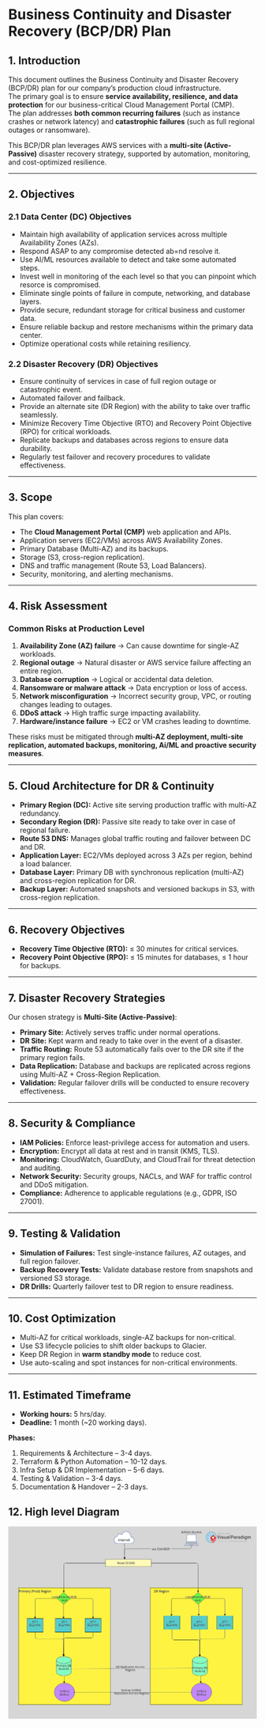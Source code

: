 # Business Continuity and Disaster Recovery (BCP/DR) Plan

## 1. Introduction
This document outlines the Business Continuity and Disaster Recovery (BCP/DR) plan for our company’s production cloud infrastructure.  
The primary goal is to ensure **service availability, resilience, and data protection** for our business-critical Cloud Management Portal (CMP).  
The plan addresses **both common recurring failures** (such as instance crashes or network latency) and **catastrophic failures** (such as full regional outages or ransomware).  

This BCP/DR plan leverages AWS services with a **multi-site (Active-Passive)** disaster recovery strategy, supported by automation, monitoring, and cost-optimized resilience.  

---

## 2. Objectives

### 2.1 Data Center (DC) Objectives
- Maintain high availability of application services across multiple Availability Zones (AZs).
- Respond ASAP to any compromise detected ab=nd resolve it.
- Use AI/ML resources available to detect and take some automated steps.
- Invest well in monitoring of the each level so that you can pinpoint which  resorce is compromised.
- Eliminate single points of failure in compute, networking, and database layers.  
- Provide secure, redundant storage for critical business and customer data.  
- Ensure reliable backup and restore mechanisms within the primary data center.  
- Optimize operational costs while retaining resiliency.  

### 2.2 Disaster Recovery (DR) Objectives
- Ensure continuity of services in case of full region outage or catastrophic event.
- Automated failover and failback.
- Provide an alternate site (DR Region) with the ability to take over traffic seamlessly.  
- Minimize Recovery Time Objective (RTO) and Recovery Point Objective (RPO) for critical workloads.  
- Replicate backups and databases across regions to ensure data durability.  
- Regularly test failover and recovery procedures to validate effectiveness.  

---

## 3. Scope
This plan covers:  
- The **Cloud Management Portal (CMP)** web application and APIs.  
- Application servers (EC2/VMs) across AWS Availability Zones.  
- Primary Database (Multi-AZ) and its backups.  
- Storage (S3, cross-region replication).  
- DNS and traffic management (Route 53, Load Balancers).  
- Security, monitoring, and alerting mechanisms.  

---

## 4. Risk Assessment

### Common Risks at Production Level
1. **Availability Zone (AZ) failure** → Can cause downtime for single-AZ workloads.  
2. **Regional outage** → Natural disaster or AWS service failure affecting an entire region.  
3. **Database corruption** → Logical or accidental data deletion.  
4. **Ransomware or malware attack** → Data encryption or loss of access.  
5. **Network misconfiguration** → Incorrect security group, VPC, or routing changes leading to outages.  
6. **DDoS attack** → High traffic surge impacting availability.  
7. **Hardware/instance failure** → EC2 or VM crashes leading to downtime.  

These risks must be mitigated through **multi-AZ deployment, multi-site replication, automated backups, monitoring, Ai/ML and proactive security measures**.  

---

## 5. Cloud Architecture for DR & Continuity
- **Primary Region (DC):** Active site serving production traffic with multi-AZ redundancy.  
- **Secondary Region (DR):** Passive site ready to take over in case of regional failure.  
- **Route 53 DNS:** Manages global traffic routing and failover between DC and DR.  
- **Application Layer:** EC2/VMs deployed across 3 AZs per region, behind a load balancer.  
- **Database Layer:** Primary DB with synchronous replication (multi-AZ) and cross-region replication for DR.  
- **Backup Layer:** Automated snapshots and versioned backups in S3, with cross-region replication.  

---

## 6. Recovery Objectives
- **Recovery Time Objective (RTO):** ≤ 30 minutes for critical services.  
- **Recovery Point Objective (RPO):** ≤ 15 minutes for databases, ≤ 1 hour for backups.  

---

## 7. Disaster Recovery Strategies
Our chosen strategy is **Multi-Site (Active-Passive)**:  
- **Primary Site:** Actively serves traffic under normal operations.  
- **DR Site:** Kept warm and ready to take over in the event of a disaster.  
- **Traffic Routing:** Route 53 automatically fails over to the DR site if the primary region fails.  
- **Data Replication:** Database and backups are replicated across regions using Multi-AZ + Cross-Region Replication.  
- **Validation:** Regular failover drills will be conducted to ensure recovery effectiveness.  

---

## 8. Security & Compliance
- **IAM Policies:** Enforce least-privilege access for automation and users.  
- **Encryption:** Encrypt all data at rest and in transit (KMS, TLS).  
- **Monitoring:** CloudWatch, GuardDuty, and CloudTrail for threat detection and auditing.  
- **Network Security:** Security groups, NACLs, and WAF for traffic control and DDoS mitigation.  
- **Compliance:** Adherence to applicable regulations (e.g., GDPR, ISO 27001).  

---

## 9. Testing & Validation
- **Simulation of Failures:** Test single-instance failures, AZ outages, and full region failover.  
- **Backup Recovery Tests:** Validate database restore from snapshots and versioned S3 storage.  
- **DR Drills:** Quarterly failover test to DR region to ensure readiness.  

---


## 10. Cost Optimization
- Multi-AZ for critical workloads, single-AZ backups for non-critical.  
- Use S3 lifecycle policies to shift older backups to Glacier.  
- Keep DR Region in **warm standby mode** to reduce cost.  
- Use auto-scaling and spot instances for non-critical environments.  

---

## 11. Estimated Timeframe
- **Working hours:** 5 hrs/day.  
- **Deadline:** 1 month (~20 working days).  

**Phases:**  
1. Requirements & Architecture – 3-4 days.  
2. Terraform & Python Automation – 10-12 days.  
3. Infra Setup & DR Implementation – 5-6 days.  
4. Testing & Validation – 3-4 days.  
5. Documentation & Handover – 2-3 days.

## 12. High level Diagram
![Diagram](2025_10_03_0ff_Kleki(1).png)
